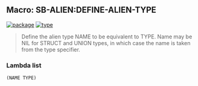 ## Macro: SB-ALIEN:DEFINE-ALIEN-TYPE
[![package](https://img.shields.io/badge/Package-SB--ALIEN-5f9ea0.svg?style=social&colorA=999999)](../) [![type](https://img.shields.io/badge/Type-Macro-5f9ea0.svg?style=social&colorA=999999)](../#macro) 

> Define the alien type NAME to be equivalent to TYPE. Name may be NIL for
> STRUCT and UNION types, in which case the name is taken from the type
> specifier.

### Lambda list
```
(NAME TYPE)
```

